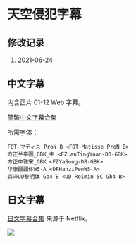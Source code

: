 # 天空侵犯字幕

## 修改记录

1. 2021-06-24

## 中文字幕

内含正片 01-12 Web 字幕。

[简繁中文字幕合集](https://github.com/Nekomoekissaten-SUB/Nekomoekissaten-Storage/raw/master/Tenkuu_Shinpan/Tenkuu_Shinpan_Web_CHI.7z)

所需字体：
```
FOT-マティス ProN B <FOT-Matisse ProN B>
方正兰亭圆_GBK_中 <FZLanTingYuan-DB-GBK>
方正中雅宋_GBK <FZYaSong-DB-GBK>
华康翩翩体W5-A <DFHanziPenW5-A>
森泽UD黎明体 Gb4 B <UD Reimin SC Gb4 B>
```

## 日文字幕

[日文字幕合集](https://github.com/Nekomoekissaten-SUB/Nekomoekissaten-Storage/raw/master/Tenkuu_Shinpan/Tenkuu_Shinpan_Web_JPN.7z) 来源于 Netflix。

![](https://nekomoe.pages.dev/images/2021-01/TenkuuShinpan.jxl)